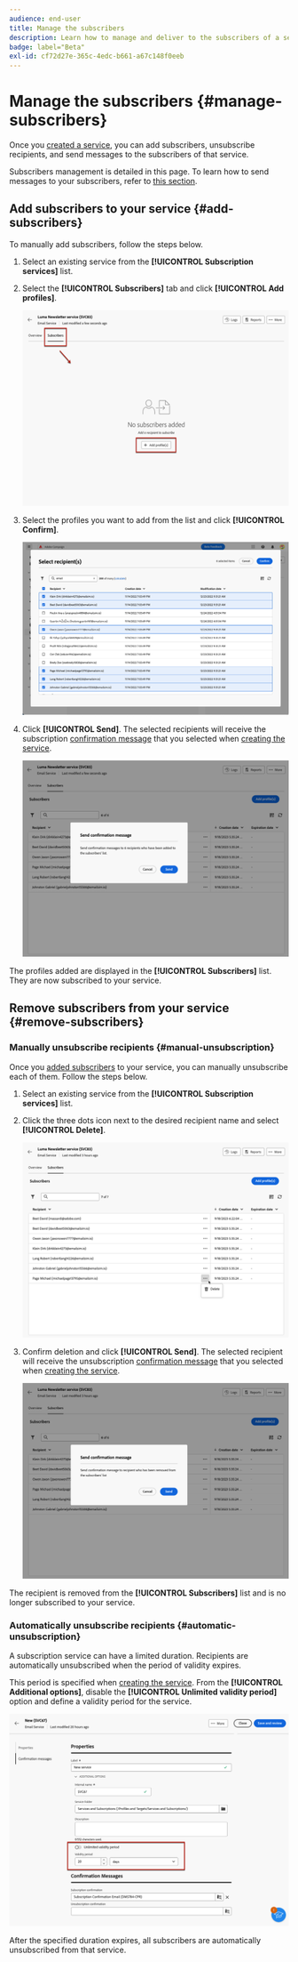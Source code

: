 ```yaml
---
audience: end-user
title: Manage the subscribers
description: Learn how to manage and deliver to the subscribers of a service in Adobe Campaign Web
badge: label="Beta"
exl-id: cf72d27e-365c-4edc-b661-a67c148f0eeb
---
```

# Manage the subscribers {#manage-subscribers}

Once you [created a service](manage-services.md#create-service), you can add subscribers, unsubscribe recipients, and send messages to the subscribers of that service.

Subscribers management is detailed in this page. To learn how to send messages to your subscribers, refer to [this section](../msg/send-to-subscribers.md).

## Add subscribers to your service {#add-subscribers}

To manually add subscribers, follow the steps below.

1. Select an existing service from the **[!UICONTROL Subscription services]** list.

1. Select the **[!UICONTROL Subscribers]** tab and click **[!UICONTROL Add profiles]**.

    ![](assets/service-subscribers-tab.png)

1. Select the profiles you want to add from the list and click **[!UICONTROL Confirm]**.

    ![](assets/service-subscribers-select-profiles.png)

1. Click **[!UICONTROL Send]**.<!--if you click cancel, does it mean that no message is sent but recipients are still subscribed, or they are not subscribed? it's 2 different actions in the console)--> The selected recipients will receive the subscription [confirmation message](manage-services.md#create-confirmation-message) that you selected when [creating the service](manage-services.md#create-service).

    ![](assets/service-subscribers-confirmation-msg.png)

The profiles added are displayed in the **[!UICONTROL Subscribers]** list. They are now subscribed to your service.

## Remove subscribers from your service {#remove-subscribers}

### Manually unsubscribe recipients {#manual-unsubscription}

Once you [added subscribers](#add-subscribers) to your service, you can manually unsubscribe each of them. Follow the steps below.

1. Select an existing service from the **[!UICONTROL Subscription services]** list.

1. Click the three dots icon next to the desired recipient name and select **[!UICONTROL Delete]**.

    ![](assets/service-subscribers-delete.png)

1. Confirm deletion and click **[!UICONTROL Send]**. The selected recipient will receive the unsubscription [confirmation message](manage-services.md#create-confirmation-message) that you selected when [creating the service](manage-services.md#create-service).

    ![](assets/service-subscribers-delete-confirmation.png)

The recipient is removed from the **[!UICONTROL Subscribers]** list and is no longer subscribed to your service.

### Automatically unsubscribe recipients {#automatic-unsubscription}

A subscription service can have a limited duration. Recipients are automatically unsubscribed when the period of validity expires.

This period is specified when [creating the service](manage-services.md#create-service). From the **[!UICONTROL Additional options]**, disable the **[!UICONTROL Unlimited validity period]** option and define a validity period for the service.

![](assets/service-create-validity-period.png)

After the specified duration expires, all subscribers are automatically unsubscribed from that service.
